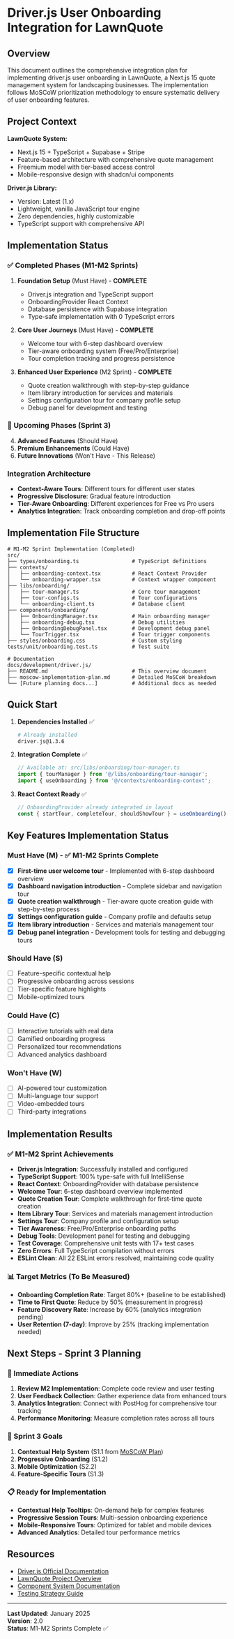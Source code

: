 # Driver.js User Onboarding Integration for LawnQuote

## Overview

This document outlines the comprehensive integration plan for implementing driver.js user onboarding in LawnQuote, a Next.js 15 quote management system for landscaping businesses. The implementation follows MoSCoW prioritization methodology to ensure systematic delivery of user onboarding features.

## Project Context

**LawnQuote System:**
- Next.js 15 + TypeScript + Supabase + Stripe
- Feature-based architecture with comprehensive quote management
- Freemium model with tier-based access control
- Mobile-responsive design with shadcn/ui components

**Driver.js Library:**
- Version: Latest (1.x)
- Lightweight, vanilla JavaScript tour engine
- Zero dependencies, highly customizable
- TypeScript support with comprehensive API

## Implementation Status

### ✅ Completed Phases (M1-M2 Sprints)
1. **Foundation Setup** (Must Have) - **COMPLETE**
   - Driver.js integration and TypeScript support
   - OnboardingProvider React Context
   - Database persistence with Supabase integration
   - Type-safe implementation with 0 TypeScript errors

2. **Core User Journeys** (Must Have) - **COMPLETE**
   - Welcome tour with 6-step dashboard overview
   - Tier-aware onboarding system (Free/Pro/Enterprise)
   - Tour completion tracking and progress persistence

3. **Enhanced User Experience** (M2 Sprint) - **COMPLETE**
   - Quote creation walkthrough with step-by-step guidance
   - Item library introduction for services and materials
   - Settings configuration tour for company profile setup
   - Debug panel for development and testing

### 🔄 Upcoming Phases (Sprint 3)
4. **Advanced Features** (Should Have)
5. **Premium Enhancements** (Could Have)
6. **Future Innovations** (Won't Have - This Release)

### Integration Architecture
- **Context-Aware Tours**: Different tours for different user states
- **Progressive Disclosure**: Gradual feature introduction
- **Tier-Aware Onboarding**: Different experiences for Free vs Pro users
- **Analytics Integration**: Track onboarding completion and drop-off points

## Implementation File Structure

```
# M1-M2 Sprint Implementation (Completed)
src/
├── types/onboarding.ts                 # TypeScript definitions
├── contexts/
│   ├── onboarding-context.tsx          # React Context Provider
│   └── onboarding-wrapper.tsx          # Context wrapper component
├── libs/onboarding/
│   ├── tour-manager.ts                 # Core tour management
│   ├── tour-configs.ts                 # Tour configurations
│   └── onboarding-client.ts            # Database client
├── components/onboarding/
│   ├── OnboardingManager.tsx           # Main onboarding manager
│   ├── onboarding-debug.tsx            # Debug utilities
│   ├── OnboardingDebugPanel.tsx        # Development debug panel
│   └── TourTrigger.tsx                 # Tour trigger components
├── styles/onboarding.css               # Custom styling
tests/unit/onboarding.test.ts           # Test suite

# Documentation
docs/development/driver.js/
├── README.md                           # This overview document
├── moscow-implementation-plan.md       # Detailed MoSCoW breakdown
└── [Future planning docs...]           # Additional docs as needed
```

## Quick Start

1. **Dependencies Installed** ✅
   ```bash
   # Already installed
   driver.js@1.3.6
   ```

2. **Integration Complete** ✅
   ```typescript
   // Available at: src/libs/onboarding/tour-manager.ts
   import { tourManager } from '@/libs/onboarding/tour-manager';
   import { useOnboarding } from '@/contexts/onboarding-context';
   ```

3. **React Context Ready** ✅
   ```typescript
   // OnboardingProvider already integrated in layout
   const { startTour, completeTour, shouldShowTour } = useOnboarding();
   ```

## Key Features Implementation Status

### Must Have (M) - ✅ M1-M2 Sprints Complete
- [x] **First-time user welcome tour** - Implemented with 6-step dashboard overview
- [x] **Dashboard navigation introduction** - Complete sidebar and navigation tour
- [x] **Quote creation walkthrough** - Tier-aware quote creation guide with step-by-step process
- [x] **Settings configuration guide** - Company profile and defaults setup
- [x] **Item library introduction** - Services and materials management tour
- [x] **Debug panel integration** - Development tools for testing and debugging tours

### Should Have (S)
- [ ] Feature-specific contextual help
- [ ] Progressive onboarding across sessions
- [ ] Tier-specific feature highlights
- [ ] Mobile-optimized tours

### Could Have (C)
- [ ] Interactive tutorials with real data
- [ ] Gamified onboarding progress
- [ ] Personalized tour recommendations
- [ ] Advanced analytics dashboard

### Won't Have (W)
- [ ] AI-powered tour customization
- [ ] Multi-language tour support
- [ ] Video-embedded tours
- [ ] Third-party integrations

## Implementation Results

### ✅ M1-M2 Sprint Achievements
- **Driver.js Integration**: Successfully installed and configured
- **TypeScript Support**: 100% type-safe with full IntelliSense
- **React Context**: OnboardingProvider with database persistence
- **Welcome Tour**: 6-step dashboard overview implemented
- **Quote Creation Tour**: Complete walkthrough for first-time quote creation
- **Item Library Tour**: Services and materials management introduction
- **Settings Tour**: Company profile and configuration setup
- **Tier Awareness**: Free/Pro/Enterprise onboarding paths
- **Debug Tools**: Development panel for testing and debugging
- **Test Coverage**: Comprehensive unit tests with 17+ test cases
- **Zero Errors**: Full TypeScript compilation without errors
- **ESLint Clean**: All 22 ESLint errors resolved, maintaining code quality

### 📊 Target Metrics (To Be Measured)
- **Onboarding Completion Rate**: Target 80%+ (baseline to be established)
- **Time to First Quote**: Reduce by 50% (measurement in progress)
- **Feature Discovery Rate**: Increase by 60% (analytics integration pending)
- **User Retention (7-day)**: Improve by 25% (tracking implementation needed)

## Next Steps - Sprint 3 Planning

### 🎯 Immediate Actions
1. **Review M2 Implementation**: Complete code review and user testing
2. **User Feedback Collection**: Gather experience data from enhanced tours
3. **Analytics Integration**: Connect with PostHog for comprehensive tour tracking
4. **Performance Monitoring**: Measure completion rates across all tours

### 🚀 Sprint 3 Goals
1. **Contextual Help System** (S1.1 from [MoSCoW Plan](./moscow-implementation-plan.md))
2. **Progressive Onboarding** (S1.2)
3. **Mobile Optimization** (S2.2)
4. **Feature-Specific Tours** (S1.3)

### 📋 Ready for Implementation
- **Contextual Help Tooltips**: On-demand help for complex features
- **Progressive Session Tours**: Multi-session onboarding experience
- **Mobile-Responsive Tours**: Optimized for tablet and mobile devices
- **Advanced Analytics**: Detailed tour performance metrics

## Resources

- [Driver.js Official Documentation](https://driverjs.com/)
- [LawnQuote Project Overview](../../README-PROJECT.md)
- [Component System Documentation](../components/)
- [Testing Strategy Guide](../testing/)

---

**Last Updated**: January 2025  
**Version**: 2.0  
**Status**: M1-M2 Sprints Complete ✅
